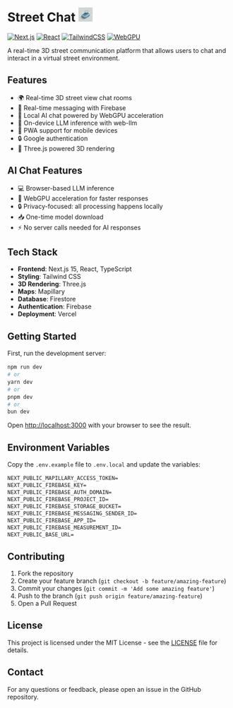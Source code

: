 # Street Chat <img src="public/street-chat.png" alt="Street Chat Icon" width="32" height="32" />

[![Next.js](https://img.shields.io/badge/Next.js-15-black)](https://nextjs.org/)
[![React](https://img.shields.io/badge/React-18-blue)](https://reactjs.org/)
[![TailwindCSS](https://img.shields.io/badge/TailwindCSS-3-06B6D4)](https://tailwindcss.com/)
[![WebGPU](https://img.shields.io/badge/WebGPU-Enabled-green)](https://developer.chrome.com/docs/web-platform/webgpu/)

A real-time 3D street communication platform that allows users to chat and interact in a virtual street environment.

## Features

- 🌍 Real-time 3D street view chat rooms
- 💬 Real-time messaging with Firebase
- 🤖 Local AI chat powered by WebGPU acceleration
- 🧠 On-device LLM inference with web-llm
- 📱 PWA support for mobile devices
- 🔒 Google authentication
- 🎨 Three.js powered 3D rendering

## AI Chat Features

- 💻 Browser-based LLM inference
- 🚀 WebGPU acceleration for faster responses
- 🔒 Privacy-focused: all processing happens locally
- 📥 One-time model download
- ⚡ No server calls needed for AI responses

## Tech Stack

- **Frontend**: Next.js 15, React, TypeScript
- **Styling**: Tailwind CSS
- **3D Rendering**: Three.js
- **Maps**: Mapillary
- **Database**: Firestore
- **Authentication**: Firebase
- **Deployment**: Vercel

## Getting Started

First, run the development server:

```bash
npm run dev
# or
yarn dev
# or
pnpm dev
# or
bun dev
```

Open [http://localhost:3000](http://localhost:3000) with your browser to see the result.

## Environment Variables

Copy the `.env.example` file to `.env.local` and update the variables:

```env
NEXT_PUBLIC_MAPILLARY_ACCESS_TOKEN=
NEXT_PUBLIC_FIREBASE_KEY=
NEXT_PUBLIC_FIREBASE_AUTH_DOMAIN=
NEXT_PUBLIC_FIREBASE_PROJECT_ID=
NEXT_PUBLIC_FIREBASE_STORAGE_BUCKET=
NEXT_PUBLIC_FIREBASE_MESSAGING_SENDER_ID=
NEXT_PUBLIC_FIREBASE_APP_ID=
NEXT_PUBLIC_FIREBASE_MEASUREMENT_ID=
NEXT_PUBLIC_BASE_URL=
```

## Contributing

1. Fork the repository
2. Create your feature branch (`git checkout -b feature/amazing-feature`)
3. Commit your changes (`git commit -m 'Add some amazing feature'`)
4. Push to the branch (`git push origin feature/amazing-feature`)
5. Open a Pull Request

## License

This project is licensed under the MIT License - see the [LICENSE](LICENSE) file for details.

## Contact

For any questions or feedback, please open an issue in the GitHub repository.